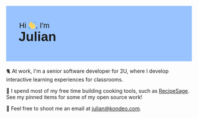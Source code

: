 ![Hi! I'm Julian](header.png)

:cat2: At work, I'm a senior software developer for 2U, where I develop interactive learning experiences for classrooms.

:deciduous_tree: I spend most of my free time building cooking tools, such as [RecipeSage](https://recipesage.com).
See my pinned items for some of my open source work!

:email: Feel free to shoot me an email at julian@kondeo.com.
